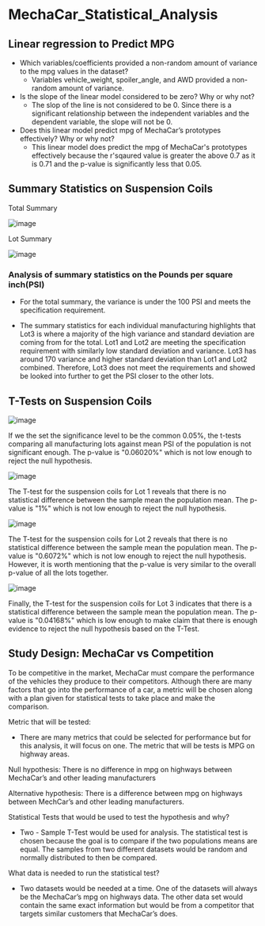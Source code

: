 # MechaCar_Statistical_Analysis

## Linear regression to Predict MPG
* Which variables/coefficients provided a non-random amount of variance to the mpg values in the dataset?
    *   Variables vehicle_weight, spoiler_angle, and AWD provided a non-random amount of variance.
* Is the slope of the linear model considered to be zero? Why or why not?
    * The slop of the line is not considered to be 0. Since there is a significant relationship between the independent variables and the dependent variable, the slope will not be 0.
* Does this linear model predict mpg of MechaCar’s prototypes effectively? Why or why not?
    * This linear model does predict the mpg of MechaCar's prototypes effectively because the r'sqaured value is greater the above 0.7 as it is 0.71 and the p-value is significantly less that 0.05.


## Summary Statistics on Suspension Coils

Total Summary

![image](https://user-images.githubusercontent.com/96553992/164757063-85fdbb83-3a2f-4c9d-b400-667c956b2f06.png)

Lot Summary

![image](https://user-images.githubusercontent.com/96553992/164757197-17d22158-4b7c-4f32-b004-81a26d1fee40.png)

### Analysis of summary statistics on the Pounds per square inch(PSI)

* For the total summary, the variance is under the 100 PSI and meets the specification requirement.

* The summary statistics for each individual manufacturing highlights that Lot3 is where a majority of the high variance and standard deviation are coming from for the total. Lot1 and Lot2 are meeting the specification requirement with similarly low standard deviation and variance. Lot3 has around 170 variance and higher standard deviation than Lot1 and Lot2 combined. Therefore, Lot3 does not meet the requirements and showed be looked into further to get the PSI closer to the other lots.


## T-Tests on Suspension Coils

![image](https://user-images.githubusercontent.com/96553992/164909683-a082c267-ff25-416a-bd62-88802b7b17b1.png)

If we the set the significance level to be the common 0.05%, the t-tests comparing all manufacturing lots against mean PSI of the population is not significant enough. The p-value is "0.06020%" which is not low enough to reject the null hypothesis.


![image](https://user-images.githubusercontent.com/96553992/164909965-d3ff9ae5-fdb3-49e4-ab44-7e67ccc5e0a5.png)

The T-test for the suspension coils for Lot 1 reveals that there is no statistical difference between the sample mean the population mean. The p-value is "1%" which is not low enough to reject the null hypothesis.


![image](https://user-images.githubusercontent.com/96553992/164910310-74cac95c-8eca-4408-a2d2-3fb0ea9027e1.png)

The T-test for the suspension coils for Lot 2 reveals that there is no statistical difference between the sample mean the population mean. The p-value is "0.6072%" which is not low enough to reject the null hypothesis. However, it is worth mentioning that the p-value is very similar to the overall p-value of all the lots together.


![image](https://user-images.githubusercontent.com/96553992/164910411-f673976e-4ab1-406c-98ec-1386f4e42be4.png)

Finally, the T-test for the suspension coils for Lot 3 indicates that there is a statistical difference between the sample mean the population mean. The p-value is "0.04168%" which is low enough to make claim that there is enough evidence to reject the null hypothesis based on the T-Test.

## Study Design: MechaCar vs Competition
To be competitive in the market, MechaCar must compare the performance of the vehicles they produce to their competitors. Although there are many factors that go into the performance of a car, a metric will be chosen along with a plan given for statistical tests to take place and make the comparison. 

Metric that will be tested:
* There are many metrics that could be selected for performance but for this analysis, it will focus on one. The metric that will be tests is MPG on highway areas.

Null hypothesis: There is no difference in mpg on highways between MechaCar’s and other leading manufacturers

Alternative hypothesis: There is a difference between mpg on highways between MechCar’s and other leading manufacturers.

Statistical Tests that would be used to test the hypothesis and why? 
* Two - Sample T-Test would be used for analysis. The statistical test is chosen because the goal is to compare if the two populations means are equal. The samples from two different datasets would be random and normally distributed to then be compared.

What data is needed to run the statistical test?
* Two datasets would be needed at a time. One of the datasets will always be the MechaCar’s mpg on highways data. The other data set would contain the same exact information but would be from a competitor that targets similar customers that MechaCar’s does.

